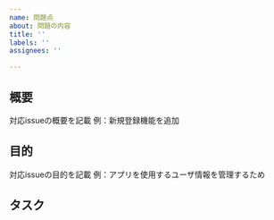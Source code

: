 ```yaml
---
name: 問題点
about: 問題の内容
title: ''
labels: ''
assignees: ''

---
```


## 概要
対応issueの概要を記載
例：新規登録機能を追加

## 目的
対応issueの目的を記載
例：アプリを使用するユーザ情報を管理するため

## タスク
